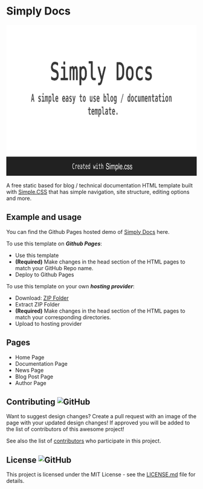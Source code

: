 # Simply Docs
<p align="center">
  <img height="400" src="/assets/images/OG_image.png" />
</p>

A free static based for blog / technical documentation HTML template built with [Simple.CSS](https://simplecss.org/) that has
simple navigation, site structure, editing options and more.






## Example and usage

You can find the Github Pages hosted demo of [Simply Docs](https://marketingpipeline.github.io/Simply-Docs/) here.

To use this template on <b><i>Github Pages</b></i>:

- Use this template
- <b>(Required)</b> Make changes in the head section of the HTML pages to match your GitHub Repo name.
- Deploy to Github Pages


To use this template on your own <b><i>hosting provider</b></i>:
- Download:
[ZIP Folder](https://github.com/MarketingPipeline/Simply-Docs/archive/refs/heads/main.zip)
- Extract ZIP Folder
- <b>(Required)</b> Make changes in the head section of the HTML pages to match your corresponding directories.
- Upload to hosting provider


## Pages

 * Home Page
 * Documentation Page
 * News Page
 * Blog Post Page
 * Author Page

## Contributing ![GitHub](https://img.shields.io/github/contributors/MarketingPipeline/Simply-Docs)

Want to suggest design changes? Create a pull request with an image of the page with your updated design changes! If approved you will be added to the list of contributors of this awesome project!

See also the list of
[contributors](https://github.com/MarketingPipeline/Simply-Docs/graphs/contributors) who
participate in this project.

## License ![GitHub](https://img.shields.io/github/license/MarketingPipeline/Simply-Docs)

This project is licensed under the MIT License - see the
[LICENSE.md](https://github.com/MarketingPipeline/Simply-Docs/blob/main/LICENSE) file for
details.
